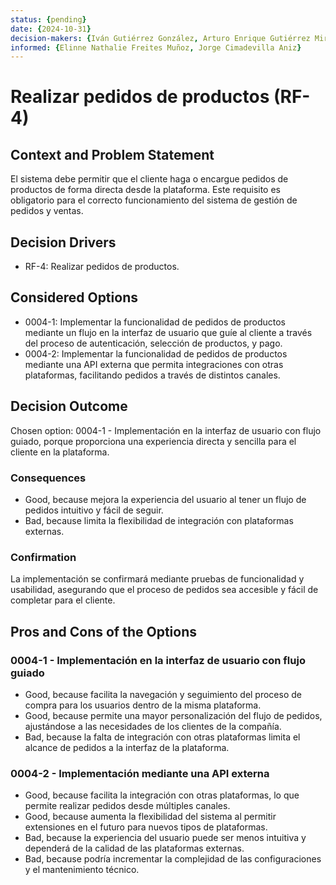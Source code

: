 ```yaml
---
status: {pending}
date: {2024-10-31}
decision-makers: {Iván Gutiérrez González, Arturo Enrique Gutiérrez Mirandona}
informed: {Elinne Nathalie Freites Muñoz, Jorge Cimadevilla Aniz}
--- 
```


# Realizar pedidos de productos (RF-4)

## Context and Problem Statement

El sistema debe permitir que el cliente haga o encargue pedidos de productos de forma directa desde la plataforma. Este requisito es obligatorio para el correcto funcionamiento del sistema de gestión de pedidos y ventas.

## Decision Drivers

* RF-4: Realizar pedidos de productos.


## Considered Options

* 0004-1: Implementar la funcionalidad de pedidos de productos mediante un flujo en la interfaz de usuario que guíe al cliente a través del proceso de autenticación, selección de productos, y pago.
* 0004-2: Implementar la funcionalidad de pedidos de productos mediante una API externa que permita integraciones con otras plataformas, facilitando pedidos a través de distintos canales.

## Decision Outcome

Chosen option: 0004-1 - Implementación en la interfaz de usuario con flujo guiado, porque proporciona una experiencia directa y sencilla para el cliente en la plataforma.

### Consequences

* Good, because mejora la experiencia del usuario al tener un flujo de pedidos intuitivo y fácil de seguir.
* Bad, because limita la flexibilidad de integración con plataformas externas.

### Confirmation

La implementación se confirmará mediante pruebas de funcionalidad y usabilidad, asegurando que el proceso de pedidos sea accesible y fácil de completar para el cliente.

## Pros and Cons of the Options

### 0004-1 - Implementación en la interfaz de usuario con flujo guiado

* Good, because facilita la navegación y seguimiento del proceso de compra para los usuarios dentro de la misma plataforma.
* Good, because permite una mayor personalización del flujo de pedidos, ajustándose a las necesidades de los clientes de la compañía.
* Bad, because la falta de integración con otras plataformas limita el alcance de pedidos a la interfaz de la plataforma.

### 0004-2 - Implementación mediante una API externa

* Good, because facilita la integración con otras plataformas, lo que permite realizar pedidos desde múltiples canales.
* Good, because aumenta la flexibilidad del sistema al permitir extensiones en el futuro para nuevos tipos de plataformas.
* Bad, because la experiencia del usuario puede ser menos intuitiva y dependerá de la calidad de las plataformas externas.
* Bad, because podría incrementar la complejidad de las configuraciones y el mantenimiento técnico.